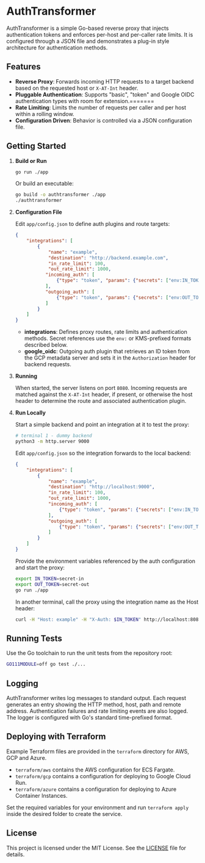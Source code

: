 # AuthTransformer

AuthTransformer is a simple Go-based reverse proxy that injects authentication tokens and enforces per-host and per-caller rate limits. It is configured through a JSON file and demonstrates a plug-in style architecture for authentication methods.

## Features

- **Reverse Proxy**: Forwards incoming HTTP requests to a target backend based on the requested host or `X-AT-Int` header.
- **Pluggable Authentication**: Supports "basic", "token" and Google OIDC authentication types with room for extension.=======
- **Rate Limiting**: Limits the number of requests per caller and per host within a rolling window.
- **Configuration Driven**: Behavior is controlled via a JSON configuration file.

## Getting Started

1. **Build or Run**
   
   ```bash
   go run ./app
   ```
   
   Or build an executable:
   
   ```bash
   go build -o authtransformer ./app
   ./authtransformer
   ```

2. **Configuration File**
   
   Edit `app/config.json` to define auth plugins and route targets:
   
   ```json
   {
       "integrations": [
           {
               "name": "example",
               "destination": "http://backend.example.com",
               "in_rate_limit": 100,
               "out_rate_limit": 1000,
              "incoming_auth": [
                  {"type": "token", "params": {"secrets": ["env:IN_TOKEN"], "header": "X-Auth"}}
              ],
              "outgoing_auth": [
                  {"type": "token", "params": {"secrets": ["env:OUT_TOKEN"], "header": "X-Auth"}}
              ]
           }
       ]
   }
   ```

   - **integrations**: Defines proxy routes, rate limits and authentication methods. Secret references use the `env:` or KMS-prefixed formats described below.
   - **google_oidc**: Outgoing auth plugin that retrieves an ID token from the GCP metadata server and sets it in the `Authorization` header for backend requests.

3. **Running**

   When started, the server listens on port `8080`. Incoming requests are matched against the `X-AT-Int` header, if present, or otherwise the host header to determine the route and associated authentication plugin.

4. **Run Locally**

   Start a simple backend and point an integration at it to test the proxy:

   ```bash
   # terminal 1 - dummy backend
   python3 -m http.server 9000
   ```

   Edit `app/config.json` so the integration forwards to the local backend:

   ```json
   {
       "integrations": [
           {
               "name": "example",
               "destination": "http://localhost:9000",
               "in_rate_limit": 100,
               "out_rate_limit": 1000,
               "incoming_auth": [
                   {"type": "token", "params": {"secrets": ["env:IN_TOKEN"], "header": "X-Auth"}}
               ],
               "outgoing_auth": [
                   {"type": "token", "params": {"secrets": ["env:OUT_TOKEN"], "header": "X-Auth"}}
               ]
           }
       ]
   }
   ```

   Provide the environment variables referenced by the auth configuration and start the proxy:

   ```bash
   export IN_TOKEN=secret-in
   export OUT_TOKEN=secret-out
   go run ./app
   ```

   In another terminal, call the proxy using the integration name as the Host header:

   ```bash
   curl -H "Host: example" -H "X-Auth: $IN_TOKEN" http://localhost:8080/
   ```

## Running Tests

Use the Go toolchain to run the unit tests from the repository root:

```bash
GO111MODULE=off go test ./...
```

## Logging

AuthTransformer writes log messages to standard output. Each request generates an entry showing the HTTP method, host, path and remote address. Authentication failures and rate limiting events are also logged. The logger is configured with Go's standard time-prefixed format.

## Deploying with Terraform

Example Terraform files are provided in the `terraform` directory for AWS, GCP and Azure.

- `terraform/aws` contains the AWS configuration for ECS Fargate.
- `terraform/gcp` contains a configuration for deploying to Google Cloud Run.
- `terraform/azure` contains a configuration for deploying to Azure Container Instances.

Set the required variables for your environment and run `terraform apply` inside the desired folder to create the service.

## License

This project is licensed under the MIT License. See the [LICENSE](LICENSE) file for details.

